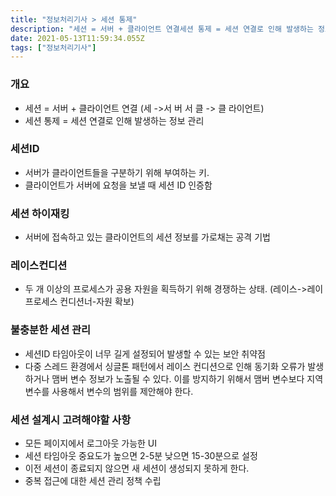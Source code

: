 ```yaml
---
title: "정보처리기사 > 세션 통제"
description: "세션 = 서버 + 클라이언트 연결세션 통제 = 세션 연결로 인해 발생하는 정보 관리서버가 클라이언트들을 구분하기 위해 부여하는 키.클라이언트가 서버에 요청을 보낼 때 세션 ID 인증함서버에 접속하고 있는 클라이언트의 세션 정보를 가로채는 공격 기법두 개 이상의 프로세스"
date: 2021-05-13T11:59:34.055Z
tags: ["정보처리기사"]
---
```

### 개요
- 세션 = 서버 + 클라이언트 연결 (세 ->서 버 서 클 -> 클 라이언트)
- 세션 통제 = 세션 연결로 인해 발생하는 정보 관리

### 세션ID
- 서버가 클라이언트들을 구분하기 위해 부여하는 키.
- 클라이언트가 서버에 요청을 보낼 때 세션 ID 인증함

### 세션 하이재킹
- 서버에 접속하고 있는 클라이언트의 세션 정보를 가로채는 공격 기법

### 레이스컨디션 
- 두 개 이상의 프로세스가 공용 자원을 획득하기 위해 경쟁하는 상태. (레이스->레이프로세스 컨디션너-자원 확보)

### 불충분한 세션 관리
- 세션ID 타임아웃이 너무 길게 설정되어 발생할 수 있는 보안 취약점
- 다중 스레드 환경에서 싱글톤 패턴에서 레이스 컨디션으로 인해 동기화 오류가 발생하거나 맴버 변수 정보가 노출될 수 있다. 이를 방지하기 위해서 맴버 변수보다 지역 변수를 사용해서 변수의 범위를 제안해야 한다. 

### 세션 설계시 고려해야할 사항
- 모든 페이지에서 로그아웃 가능한 UI
- 세션 타임아웃 중요도가 높으면 2-5분 낮으면 15-30분으로 설정
- 이전 세션이 종료되지 않으면 새 세션이 생성되지 못하게 한다.
- 중복 접근에 대한 세션 관리 정책 수립

